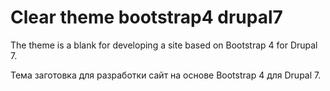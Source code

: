 # Clear theme bootstrap4 drupal7
The theme is a blank for developing a site based on Bootstrap 4 for Drupal 7.

Тема заготовка для разработки сайт на основе Bootstrap 4 для Drupal 7.
